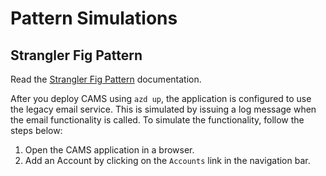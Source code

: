 # Pattern Simulations

## Strangler Fig Pattern

Read the [Strangler Fig Pattern](./docs/SranglerFig.md) documentation.

After you deploy CAMS using `azd up`, the application is configured to use the legacy email service. This is simulated by issuing a log message when the email functionality is called. To simulate the functionality, follow the steps below:

1. Open the CAMS application in a browser.
2. Add an Account by clicking on the `Accounts` link in the navigation bar.
